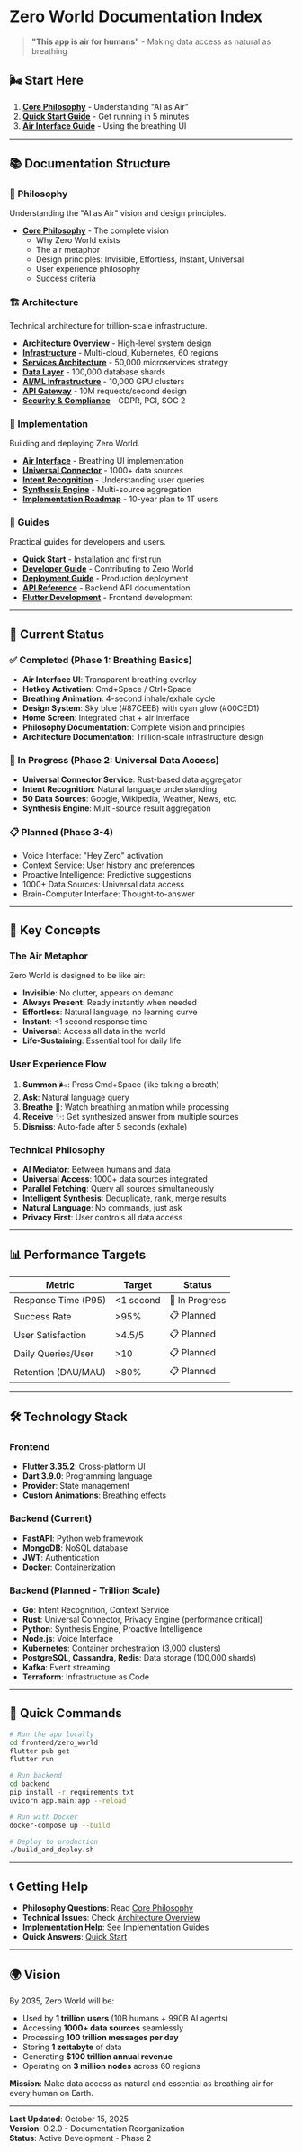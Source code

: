 # Zero World Documentation Index

> **"This app is air for humans"** - Making data access as natural as breathing

## 🌬️ Start Here

1. **[Core Philosophy](philosophy/CORE_PHILOSOPHY.md)** - Understanding "AI as Air"
2. **[Quick Start Guide](guides/QUICKSTART.md)** - Get running in 5 minutes
3. **[Air Interface Guide](implementation/AIR_INTERFACE.md)** - Using the breathing UI

---

## 📚 Documentation Structure

### 🎯 Philosophy
Understanding the "AI as Air" vision and design principles.

- **[Core Philosophy](philosophy/CORE_PHILOSOPHY.md)** - The complete vision
  - Why Zero World exists
  - The air metaphor
  - Design principles: Invisible, Effortless, Instant, Universal
  - User experience philosophy
  - Success criteria

### 🏗️ Architecture
Technical architecture for trillion-scale infrastructure.

- **[Architecture Overview](architecture/OVERVIEW.md)** - High-level system design
- **[Infrastructure](architecture/INFRASTRUCTURE.md)** - Multi-cloud, Kubernetes, 60 regions
- **[Services Architecture](architecture/SERVICES.md)** - 50,000 microservices strategy
- **[Data Layer](architecture/DATA_LAYER.md)** - 100,000 database shards
- **[AI/ML Infrastructure](architecture/AI_ML.md)** - 10,000 GPU clusters
- **[API Gateway](architecture/API_GATEWAY.md)** - 10M requests/second design
- **[Security & Compliance](architecture/COMPLIANCE.md)** - GDPR, PCI, SOC 2

### 🚀 Implementation
Building and deploying Zero World.

- **[Air Interface](implementation/AIR_INTERFACE.md)** - Breathing UI implementation
- **[Universal Connector](implementation/UNIVERSAL_CONNECTOR.md)** - 1000+ data sources
- **[Intent Recognition](implementation/INTENT_RECOGNITION.md)** - Understanding user queries
- **[Synthesis Engine](implementation/SYNTHESIS_ENGINE.md)** - Multi-source aggregation
- **[Implementation Roadmap](implementation/ROADMAP.md)** - 10-year plan to 1T users

### 📖 Guides
Practical guides for developers and users.

- **[Quick Start](guides/QUICKSTART.md)** - Installation and first run
- **[Developer Guide](guides/DEVELOPER_GUIDE.md)** - Contributing to Zero World
- **[Deployment Guide](guides/DEPLOYMENT.md)** - Production deployment
- **[API Reference](guides/API_REFERENCE.md)** - Backend API documentation
- **[Flutter Development](guides/FLUTTER_GUIDE.md)** - Frontend development

---

## 🎯 Current Status

### ✅ Completed (Phase 1: Breathing Basics)
- **Air Interface UI**: Transparent breathing overlay
- **Hotkey Activation**: Cmd+Space / Ctrl+Space
- **Breathing Animation**: 4-second inhale/exhale cycle
- **Design System**: Sky blue (#87CEEB) with cyan glow (#00CED1)
- **Home Screen**: Integrated chat + air interface
- **Philosophy Documentation**: Complete vision and principles
- **Architecture Documentation**: Trillion-scale infrastructure design

### 🔄 In Progress (Phase 2: Universal Data Access)
- **Universal Connector Service**: Rust-based data aggregator
- **Intent Recognition**: Natural language understanding
- **50 Data Sources**: Google, Wikipedia, Weather, News, etc.
- **Synthesis Engine**: Multi-source result aggregation

### 📋 Planned (Phase 3-4)
- Voice Interface: "Hey Zero" activation
- Context Service: User history and preferences
- Proactive Intelligence: Predictive suggestions
- 1000+ Data Sources: Universal data access
- Brain-Computer Interface: Thought-to-answer

---

## 🌟 Key Concepts

### The Air Metaphor
Zero World is designed to be like air:
- **Invisible**: No clutter, appears on demand
- **Always Present**: Ready instantly when needed
- **Effortless**: Natural language, no learning curve
- **Instant**: <1 second response time
- **Universal**: Access all data in the world
- **Life-Sustaining**: Essential tool for daily life

### User Experience Flow
1. **Summon** 🌬️: Press Cmd+Space (like taking a breath)
2. **Ask**: Natural language query
3. **Breathe** 💨: Watch breathing animation while processing
4. **Receive** ✨: Get synthesized answer from multiple sources
5. **Dismiss**: Auto-fade after 5 seconds (exhale)

### Technical Philosophy
- **AI Mediator**: Between humans and data
- **Universal Access**: 1000+ data sources integrated
- **Parallel Fetching**: Query all sources simultaneously
- **Intelligent Synthesis**: Deduplicate, rank, merge results
- **Natural Language**: No commands, just ask
- **Privacy First**: User controls all data access

---

## 📊 Performance Targets

| Metric | Target | Status |
|--------|--------|--------|
| Response Time (P95) | <1 second | 🔄 In Progress |
| Success Rate | >95% | 📋 Planned |
| User Satisfaction | >4.5/5 | 📋 Planned |
| Daily Queries/User | >10 | 📋 Planned |
| Retention (DAU/MAU) | >80% | 📋 Planned |

---

## 🛠️ Technology Stack

### Frontend
- **Flutter 3.35.2**: Cross-platform UI
- **Dart 3.9.0**: Programming language
- **Provider**: State management
- **Custom Animations**: Breathing effects

### Backend (Current)
- **FastAPI**: Python web framework
- **MongoDB**: NoSQL database
- **JWT**: Authentication
- **Docker**: Containerization

### Backend (Planned - Trillion Scale)
- **Go**: Intent Recognition, Context Service
- **Rust**: Universal Connector, Privacy Engine (performance critical)
- **Python**: Synthesis Engine, Proactive Intelligence
- **Node.js**: Voice Interface
- **Kubernetes**: Container orchestration (3,000 clusters)
- **PostgreSQL, Cassandra, Redis**: Data storage (100,000 shards)
- **Kafka**: Event streaming
- **Terraform**: Infrastructure as Code

---

## 🚀 Quick Commands

```bash
# Run the app locally
cd frontend/zero_world
flutter pub get
flutter run

# Run backend
cd backend
pip install -r requirements.txt
uvicorn app.main:app --reload

# Run with Docker
docker-compose up --build

# Deploy to production
./build_and_deploy.sh
```

---

## 📞 Getting Help

- **Philosophy Questions**: Read [Core Philosophy](philosophy/CORE_PHILOSOPHY.md)
- **Technical Issues**: Check [Architecture Overview](architecture/OVERVIEW.md)
- **Implementation Help**: See [Implementation Guides](implementation/)
- **Quick Answers**: [Quick Start](guides/QUICKSTART.md)

---

## 🌍 Vision

By 2035, Zero World will be:
- Used by **1 trillion users** (10B humans + 990B AI agents)
- Accessing **1000+ data sources** seamlessly
- Processing **100 trillion messages per day**
- Storing **1 zettabyte** of data
- Generating **$100 trillion annual revenue**
- Operating on **3 million nodes** across 60 regions

**Mission**: Make data access as natural and essential as breathing air for every human on Earth.

---

**Last Updated**: October 15, 2025  
**Version**: 0.2.0 - Documentation Reorganization  
**Status**: Active Development - Phase 2
